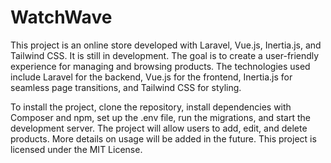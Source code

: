 # WatchWave

This project is an online store developed with Laravel, Vue.js, Inertia.js, and Tailwind CSS. It is still in development. The goal is to create a user-friendly experience for managing and browsing products. The technologies used include Laravel for the backend, Vue.js for the frontend, Inertia.js for seamless page transitions, and Tailwind CSS for styling.

To install the project, clone the repository, install dependencies with Composer and npm, set up the .env file, run the migrations, and start the development server. The project will allow users to add, edit, and delete products. More details on usage will be added in the future. This project is licensed under the MIT License.
